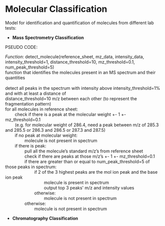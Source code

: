 # Molecular Classification
Model for identification and quantification of molecules from different lab tests:
- **Mass Spectrometry Classification**
  
PSEUDO CODE:

*Function*: detect_molecule(reference_sheet, mz_data, intensity_data, intensity_threshold=1, distance_threshold=10, mz_threshold=0.1, num_peak_threshold=5)
<br>function that identifies the molecules present in an MS spectrum and their quantities
<br>
<br>detect all peaks in the spectrum with intensity above intensity_threshold=1% and with at least a distance of <br>distance_threshold=10 m/z between each other (to represent the fragmentation pattern)
<br>for all molecules in reference sheet:
<br> &nbsp; &nbsp; &nbsp; &nbsp; check if there is a peak at the molecular weight +- 1 +- mz_threshold=0.1
<br> &nbsp; &nbsp; &nbsp; &nbsp; (e.g. for molecular weight of 286.4, need a peak between m/z of 285.3 and 285.5 or 286.3 and 286.5 or 287.3 and 287.5)
<br> &nbsp; &nbsp; &nbsp; &nbsp; if no peak at molecular weight:
<br> &nbsp; &nbsp; &nbsp; &nbsp; &nbsp; &nbsp; &nbsp; &nbsp; molecule is not present in spectrum
<br> &nbsp; &nbsp; &nbsp; &nbsp; if there is peak:
<br> &nbsp; &nbsp; &nbsp; &nbsp; &nbsp; &nbsp; &nbsp; &nbsp; pull all the molecule’s standard m/z’s from reference sheet
<br> &nbsp; &nbsp; &nbsp; &nbsp; &nbsp; &nbsp; &nbsp; &nbsp; check if there are peaks at those m/z’s +- 1 +- mz_threshold=0.1 
<br> &nbsp; &nbsp; &nbsp; &nbsp; &nbsp; &nbsp; &nbsp; &nbsp; if there are greater than or equal to num_peak_threshold=5 of those peaks in spectrum:
<br> &nbsp; &nbsp; &nbsp; &nbsp; &nbsp; &nbsp; &nbsp; &nbsp; &nbsp; &nbsp; &nbsp; &nbsp; if 2 of the 3 highest peaks are the mol ion peak and the base ion peak
<br> &nbsp; &nbsp; &nbsp; &nbsp; &nbsp; &nbsp; &nbsp; &nbsp; &nbsp; &nbsp; &nbsp; &nbsp; &nbsp; &nbsp; &nbsp; &nbsp; molecule is present in spectrum
<br> &nbsp; &nbsp; &nbsp; &nbsp; &nbsp; &nbsp; &nbsp; &nbsp; &nbsp; &nbsp; &nbsp; &nbsp; &nbsp; &nbsp; &nbsp; &nbsp; output top 3 peaks' m/z and intensity values
<br> &nbsp; &nbsp; &nbsp; &nbsp; &nbsp; &nbsp; &nbsp; &nbsp; &nbsp; &nbsp; &nbsp; &nbsp; otherwise:
<br> &nbsp; &nbsp; &nbsp; &nbsp; &nbsp; &nbsp; &nbsp; &nbsp; &nbsp; &nbsp; &nbsp; &nbsp; &nbsp; &nbsp; &nbsp; &nbsp; molecule is not present in spectrum
<br> &nbsp; &nbsp; &nbsp; &nbsp; &nbsp; &nbsp; &nbsp; &nbsp; otherwise:
<br> &nbsp; &nbsp; &nbsp; &nbsp; &nbsp; &nbsp; &nbsp; &nbsp; &nbsp; &nbsp; &nbsp; &nbsp; molecule is not present in spectrum

- **Chromatography Classification**
